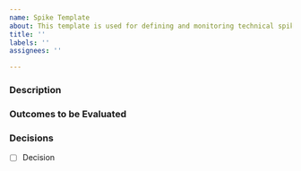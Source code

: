 ```yaml
---
name: Spike Template
about: This template is used for defining and monitoring technical spikes.
title: ''
labels: ''
assignees: ''

---
```


### Description


### Outcomes to be Evaluated


### Decisions
- [ ] Decision
